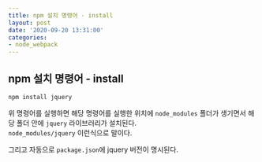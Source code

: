 ```yaml
---
title: npm 설치 명령어 - install
layout: post
date: '2020-09-20 13:31:00'
categories:
- node_webpack
---
```


## npm 설치 명령어 - install

```bash
npm install jquery
```

위 명령어를 실행하면 해당 명령어를 실행한 위치에 `node_modules` 폴더가 생기면서 해당 폴더 안에 `jquery` 라이브러리가 설치된다.  
`node_modules/jquery` 이런식으로 말이다.

그리고 자동으로 `package.json`에 jquery 버전이 명시된다.